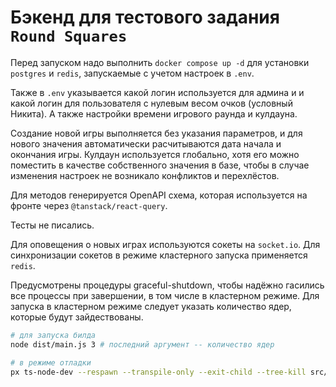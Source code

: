 # Бэкенд для тестового задания `Round Squares`

Перед запуском надо выполнить `docker compose up -d` для установки `postgres` и `redis`, запускаемые с учетом настроек в `.env`.

Также в `.env` указывается какой логин используется для админа и и какой логин для пользователя с нулевым весом очков (условный Никита). А также настройки времени игрового раунда и кулдауна.

Создание новой игры выполняется без указания параметров, и для нового значения автоматически расчитываются дата начала и окончания игры. Кулдаун используется глобально, хотя его можно поместить в качестве собственного значения в базе, чтобы в случае изменения настроек не возникало конфликтов и перехлёстов.

Для методов генерируется OpenAPI схема, которая используется на фронте через `@tanstack/react-query`.

Тесты не писались.

Для оповещения о новых играх используются сокеты на `socket.io`. Для синхронизации сокетов в режиме кластерного запуска применяется `redis`.

Предусмотрены процедуры graceful-shutdown, чтобы надёжно гасились все процессы при завершении, в том числе в кластерном режиме. Для запуска в кластерном режиме следует указать количество ядер, которые будут зайдествованы.

```sh
# для запуска билда
node dist/main.js 3 # последний аргумент -- количество ядер

# в режиме отладки
px ts-node-dev --respawn --transpile-only --exit-child --tree-kill src/main.ts 3 # последний аргумент -- количество ядер
```
